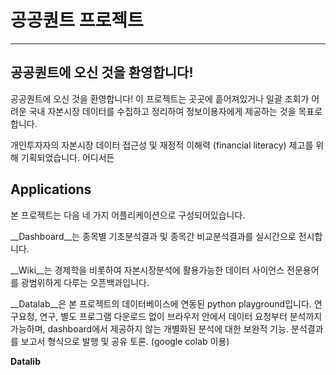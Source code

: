 # 공공퀀트 프로젝트

---

## 공공퀀트에 오신 것을 환영합니다!

공공퀀트에 오신 것을 환영합니다! 이 프로젝트는 곳곳에 흩어져있거나 일괄 조회가 어려운 국내 자본시장 데이터를 수집하고 정리하여 정보이용자에게 제공하는 것을 목표로 합니다.

개인투자자의 자본시장 데이터 접근성 및 재정적 이해력 (financial literacy) 제고를 위해 기획되었습니다. 어디서든

## Applications

본 프로젝트는 다음 네 가지 어플리케이션으로 구성되어있습니다.

__Dashboard__는 종목별 기초분석결과 및 종목간 비교분석결과를 실시간으로 전시합니다.

__Wiki__는 경제학을 비롯하여 자본시장분석에 활용가능한 데이터 사이언스 전문용어를 광범위하게 다루는 오픈백과입니다.

__Datalab__은 본 프로젝트의 데이터베이스에 연동된 python playground입니다. 연구요청, 연구, 별도 프로그램 다운로드 없이 브라우저 안에서 데이터 요청부터 분석까지 가능하며, dashboard에서 제공하지 않는 개별화된 분석에 대한 보완적 기능. 분석결과를 보고서 형식으로 발행 및 공유 토론. (google colab 이용)

__Datalib__
